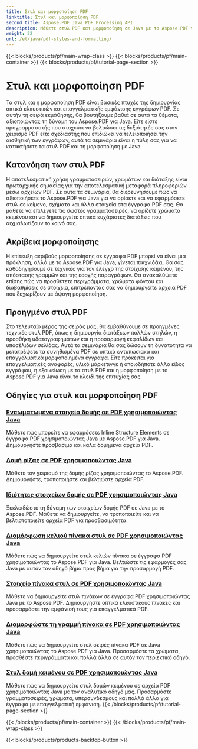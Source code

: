 ```yaml
---
title: Στυλ και μορφοποίηση PDF
linktitle: Στυλ και μορφοποίηση PDF
second_title: Aspose.PDF Java PDF Processing API
description: Μάθετε στυλ PDF και μορφοποίηση σε Java με το Aspose.PDF για Java. Κατακτήστε την αισθητική και τη διάταξη PDF για εντυπωσιακά έγγραφα.
weight: 22
url: /el/java/pdf-styles-and-formatting/
---
```


{{< blocks/products/pf/main-wrap-class >}}
{{< blocks/products/pf/main-container >}}
{{< blocks/products/pf/tutorial-page-section >}}

# Στυλ και μορφοποίηση PDF


Τα στυλ και η μορφοποίηση PDF είναι βασικές πτυχές της δημιουργίας οπτικά ελκυστικών και επαγγελματικής εμφάνισης εγγράφων PDF. Σε αυτήν τη σειρά εκμάθησης, θα βουτήξουμε βαθιά σε αυτά τα θέματα, αξιοποιώντας τη δύναμη του Aspose.PDF για Java. Είτε είστε προγραμματιστής που στοχεύει να βελτιώσει τις δεξιότητές σας στον χειρισμό PDF είτε σχεδιαστής που επιδιώκει να τελειοποιήσει την αισθητική των εγγράφων, αυτά τα σεμινάρια είναι η πύλη σας για να κατακτήσετε τα στυλ PDF και τη μορφοποίηση με Java.

## Κατανόηση των στυλ PDF

Η αποτελεσματική χρήση γραμματοσειρών, χρωμάτων και διάταξης είναι πρωταρχικής σημασίας για την αποτελεσματική μεταφορά πληροφοριών μέσω αρχείων PDF. Σε αυτά τα σεμινάρια, θα διερευνήσουμε πώς να αξιοποιήσετε το Aspose.PDF για Java για να ορίσετε και να εφαρμόσετε στυλ σε κείμενο, σχήματα και άλλα στοιχεία στα έγγραφα PDF σας. Θα μάθετε να επιλέγετε τις σωστές γραμματοσειρές, να ορίζετε χρώματα κειμένου και να δημιουργείτε οπτικά ευχάριστες διατάξεις που αιχμαλωτίζουν το κοινό σας.

## Ακρίβεια μορφοποίησης

Η επίτευξη ακριβούς μορφοποίησης σε έγγραφα PDF μπορεί να είναι μια πρόκληση, αλλά με το Aspose.PDF για Java, γίνεται παιχνιδάκι. Θα σας καθοδηγήσουμε σε τεχνικές για τον έλεγχο της στοίχισης κειμένου, της απόστασης γραμμών και της εσοχής παραγράφων. Θα ανακαλύψετε επίσης πώς να προσθέτετε περιγράμματα, χρώματα φόντου και διαβαθμίσεις σε στοιχεία, επιτρέποντάς σας να δημιουργείτε αρχεία PDF που ξεχωρίζουν με άψογη μορφοποίηση.

## Προηγμένο στυλ PDF

Στο τελευταίο μέρος της σειράς μας, θα εμβαθύνουμε σε προηγμένες τεχνικές στυλ PDF, όπως η δημιουργία διατάξεων πολλών στηλών, η προσθήκη υδατογραφημάτων και η προσαρμογή κεφαλίδων και υποσέλιδων σελίδας. Αυτά τα σεμινάρια θα σας δώσουν τη δυνατότητα να μετατρέψετε τα συνηθισμένα PDF σε οπτικά εντυπωσιακά και επαγγελματικά μορφοποιημένα έγγραφα. Είτε πρόκειται για επαγγελματικές αναφορές, υλικό μάρκετινγκ ή οποιοδήποτε άλλο είδος εγγράφου, η εξοικείωση με τα στυλ PDF και η μορφοποίηση με το Aspose.PDF για Java είναι το κλειδί της επιτυχίας σας.

## Οδηγίες για στυλ και μορφοποίηση PDF
### [Ενσωματωμένα στοιχεία δομής σε PDF χρησιμοποιώντας Java](./inline-structure-elements-in-pdf-using-java/)
Μάθετε πώς μπορείτε να εφαρμόσετε Inline Structure Elements σε έγγραφα PDF χρησιμοποιώντας Java με Aspose.PDF για Java. Δημιουργήστε προσβάσιμα και καλά δομημένα αρχεία PDF.
### [Δομή ρίζας σε PDF χρησιμοποιώντας Java](./root-structure-in-pdf-using-java/)
Μάθετε τον χειρισμό της δομής ρίζας χρησιμοποιώντας το Aspose.PDF. Δημιουργήστε, τροποποιήστε και βελτιώστε αρχεία PDF.
### [Ιδιότητες στοιχείων δομής σε PDF χρησιμοποιώντας Java](./structure-elements-properties-in-pdf-using-java/)
Ξεκλειδώστε τη δύναμη των στοιχείων δομής PDF σε Java με το Aspose.PDF. Μάθετε να δημιουργείτε, να τροποποιείτε και να βελτιστοποιείτε αρχεία PDF για προσβασιμότητα.
### [Διαμόρφωση κελιού πίνακα στυλ σε PDF χρησιμοποιώντας Java](./style-table-cell-in-pdf-using-java/)
Μάθετε πώς να δημιουργείτε στυλ κελιών πίνακα σε έγγραφα PDF χρησιμοποιώντας το Aspose.PDF για Java. Βελτιώστε τις εφαρμογές σας Java με αυτόν τον οδηγό βήμα προς βήμα για την προσαρμογή PDF.
### [Στοιχείο πίνακα στυλ σε PDF χρησιμοποιώντας Java](./style-table-element-in-pdf-using-java/)
Μάθετε να δημιουργείτε στυλ πινάκων σε έγγραφα PDF χρησιμοποιώντας Java με το Aspose.PDF. Δημιουργήστε οπτικά ελκυστικούς πίνακες και προσαρμόστε την εμφάνισή τους για επαγγελματικά PDF.
### [Διαμορφώστε τη γραμμή πίνακα σε PDF χρησιμοποιώντας Java](./style-table-row-in-pdf-using-java/)
Μάθετε πώς να δημιουργείτε στυλ σειρές πίνακα PDF σε Java χρησιμοποιώντας το Aspose.PDF για Java. Προσαρμόστε τα χρώματα, προσθέστε περιγράμματα και πολλά άλλα σε αυτόν τον περιεκτικό οδηγό.
### [Στυλ δομή κειμένου σε PDF χρησιμοποιώντας Java](./style-text-structure-in-pdf-using-java/)
Μάθετε πώς να δημιουργείτε στυλ δομών κειμένου σε αρχεία PDF χρησιμοποιώντας Java με τον αναλυτικό οδηγό μας. Προσαρμόστε γραμματοσειρές, χρώματα, υπερσυνδέσμους και πολλά άλλα για έγγραφα με επαγγελματική εμφάνιση.
{{< /blocks/products/pf/tutorial-page-section >}}

{{< /blocks/products/pf/main-container >}}
{{< /blocks/products/pf/main-wrap-class >}}

{{< blocks/products/products-backtop-button >}}
